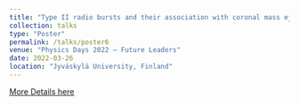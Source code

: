 ```yaml
---
title: "Type II radio bursts and their association with coronal mass ejections"
collection: talks
type: "Poster"
permalink: /talks/poster6
venue: "Physics Days 2022 – Future Leaders"
date: 2022-03-26
location: "Jyväskylä University, Finland"
---
```


<a href="https://physicsdays2022.aalto.fi/programme/">More Details here</a> 
